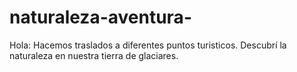 # naturaleza-aventura-

Hola:
Hacemos traslados a diferentes puntos turisticos.
Descubrí la naturaleza en nuestra tierra de glaciares.
